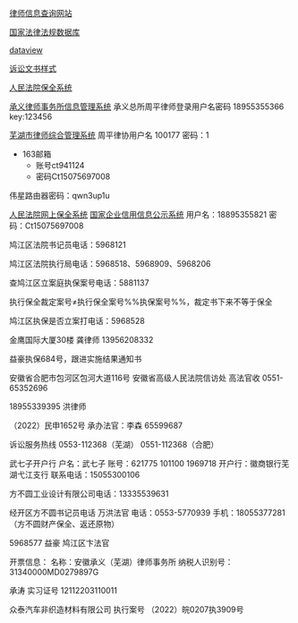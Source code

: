 [律师信息查询网站](https://credit.acla.org.cn/)

[国家法律法规数据库](https://flk.npc.gov.cn/)

[dataview](https://zhuanlan.zhihu.com/p/373623264)

[诉讼文书样式](https://www.court.gov.cn/susongyangshi-80.html)

[人民法院保全系统](https://baoquan.court.gov.cn/#/home/index)

[承义律师事务所信息管理系统](http://36.7.115.54:8070/cylssws/login)
承义总所周平律师登录用户名密码
18955355366  key:123456

[芜湖市律师综合管理系统](http://60.167.58.41:1983/lsxt/login)
周平律协用户名 100177 密码：1

- 163邮箱
	- 账号ct941124
	- 密码Ct15075697008

伟星路由器密码：qwn3up1u

[人民法院网上保全系统](https://baoquan.court.gov.cn/#/home/index)
[国家企业信用信息公示系统](http://www.gsxt.gov.cn/socialuser-use-login.html?aaa=)
用户名：18895355821 密码：Ct15075697008

鸠江区法院书记员电话：5968121

鸠江区法院执行局电话：5968518、5968909、5968206

查鸠江区立案庭执保案号电话：5881137

执行保全裁定案号≠执行保全案号%%执保案号%%，裁定书下来不等于保全

鸠江区执保是否立案打电话：5968528 

金鹰国际大厦30楼 龚律师 13956208332

益豪执保684号，跟进实施结果通知书

安徽省合肥市包河区包河大道116号 安徽省高级人民法院信访处 高法官收 0551-65352696

18955339395 洪律师

（2022）民申1652号 承办法官：李森 65599687 

诉讼服务热线 0553-112368（芜湖） 0551-112368（合肥）

武七子开户行
户名：武七子
账号：621775 101100 1969718
开户行：徽商银行芜湖弋江支行
联系电话：15055300106

方不圆工业设计有限公司电话：13335539631

经开区方不圆书记员电话 万洪法官 电话：0553-5770939 手机：18055377281（方不圆财产保全、返还原物）

5968577 益豪 鸠江区卞法官

开票信息：
名称：安徽承义（芜湖）律师事务所
纳税人识别号：31340000MD0279897G

承涛 实习证号 12112203110011

众泰汽车非织造材料有限公司 执行案号 （2022）皖0207执3909号